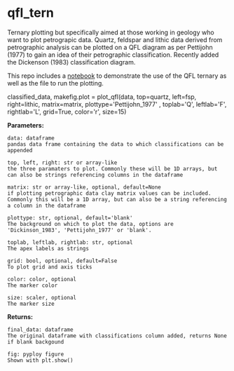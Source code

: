 # qfl_tern
Ternary plotting but specifically aimed at those working in geology who want to plot petrograpic data. Quartz, feldspar and lithic data derived from petrographic analysis can be plotted on a QFL diagram as per Pettijohn (1977) to gain an idea of their petrographic classification. Recently added the Dickenson (1983) classification diagram.

This repo includes a [notebook](https://github.com/trqmorgan/qfl_tern/blob/master/QFL%20notebook.ipynb) to demonstrate
the use of the QFL ternary as well as the file to run the plotting.

 classified_data, makefig.plot = plot_qfl(data, top=quartz, left=fsp, right=lithic, matrix=matrix, plottype='Pettijohn_1977'
                                     , toplab='Q', leftlab='F', rightlab='L', grid=True, color='r', size=15)
                        
**Parameters:**	    
    
    data: dataframe
    pandas data frame containing the data to which classifications can be appended
    
    top, left, right: str or array-like
    the three paramaters to plot. Commonly these will be 1D arrays, but can also be strings referencing columns in the dataframe
    
    matrix: str or array-like, optional, default=None
    if plotting petrographic data clay matrix values can be included. Commonly this will be a 1D array, but can also be a string referencing a column in the dataframe
    
    plottype: str, optional, default='blank'
    The background on which to plot the data, options are 'Dickinson_1983', 'Pettijohn_1977' or 'blank'.
                                       
    toplab, leftlab, rightlab: str, optional
    The apex labels as strings
        
    grid: bool, optional, default=False
    To plot grid and axis ticks
     
    color: color, optional
    The marker color
    
    size: scaler, optional
    The marker size   
    
    
**Returns:**

    final_data: dataframe
    The original dataframe with classifications column added, returns None if blank backgound
    
    fig: pyploy figure
    Shown with plt.show()
